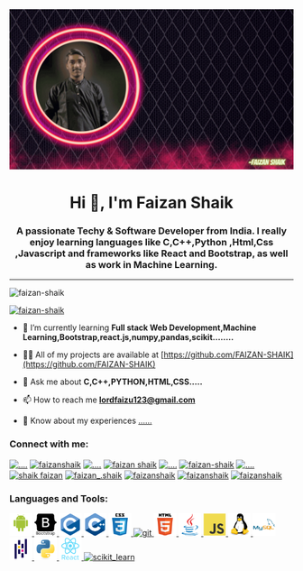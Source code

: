 <img src="https://github.com/FAIZAN-SHAIK/FAIZAN-SHAIK/blob/main/faizu_github_coverpage.gif" alt="faizu coverpage"  >
<h1 align="center" color="red" >Hi 👋, I'm Faizan Shaik</h1>
<h3 align="center">A passionate Techy & Software Developer from India. I really enjoy learning languages like C,C++,Python ,Html,Css ,Javascript and frameworks like React and Bootstrap, as well as work in Machine Learning.</h3>
<hr>


<p align="left"> <img src="https://komarev.com/ghpvc/?username=faizan-shaik&label=Profile%20views&color=0e75b6&style=flat" alt="faizan-shaik" /> </p>

<p align="left"> <a href="https://github.com/ryo-ma/github-profile-trophy"><img src="https://github-profile-trophy.vercel.app/?username=faizan-shaik" alt="faizan-shaik" /></a> </p>

- 🌱 I’m currently learning **Full stack Web Development,Machine Learning,Bootstrap,react.js,numpy,pandas,scikit........**

- 👨‍💻 All of my projects are available at [https://github.com/FAIZAN-SHAIK](https://github.com/FAIZAN-SHAIK)

- 💬 Ask me about **C,C++,PYTHON,HTML,CSS.....**

- 📫 How to reach me **lordfaizu123@gmail.com**

- 📄 Know about my experiences [......](......)

<h3 align="left">Connect with me:</h3>
<p align="left">
<a href="https://codepen.io/...." target="blank"><img align="center" src="https://raw.githubusercontent.com/rahuldkjain/github-profile-readme-generator/master/src/images/icons/Social/codepen.svg" alt="...." height="30" width="40" /></a>
<a href="https://dev.to/faizanshaik" target="blank"><img align="center" src="https://raw.githubusercontent.com/rahuldkjain/github-profile-readme-generator/master/src/images/icons/Social/devto.svg" alt="faizanshaik" height="30" width="40" /></a>
<a href="https://twitter.com/...." target="blank"><img align="center" src="https://raw.githubusercontent.com/rahuldkjain/github-profile-readme-generator/master/src/images/icons/Social/twitter.svg" alt="...." height="30" width="40" /></a>
<a href="https://linkedin.com/in/faizan shaik" target="blank"><img align="center" src="https://raw.githubusercontent.com/rahuldkjain/github-profile-readme-generator/master/src/images/icons/Social/linked-in-alt.svg" alt="faizan shaik" height="30" width="40" /></a>
<a href="https://stackoverflow.com/users/...." target="blank"><img align="center" src="https://raw.githubusercontent.com/rahuldkjain/github-profile-readme-generator/master/src/images/icons/Social/stack-overflow.svg" alt="...." height="30" width="40" /></a>
<a href="https://codesandbox.com/faizan-shaik" target="blank"><img align="center" src="https://raw.githubusercontent.com/rahuldkjain/github-profile-readme-generator/master/src/images/icons/Social/codesandbox.svg" alt="faizan-shaik" height="30" width="40" /></a>
<a href="https://kaggle.com/...." target="blank"><img align="center" src="https://raw.githubusercontent.com/rahuldkjain/github-profile-readme-generator/master/src/images/icons/Social/kaggle.svg" alt="...." height="30" width="40" /></a>
<a href="https://fb.com/shaik faizan" target="blank"><img align="center" src="https://raw.githubusercontent.com/rahuldkjain/github-profile-readme-generator/master/src/images/icons/Social/facebook.svg" alt="shaik faizan" height="30" width="40" /></a>
<a href="https://instagram.com/faizan_.shaik" target="blank"><img align="center" src="https://raw.githubusercontent.com/rahuldkjain/github-profile-readme-generator/master/src/images/icons/Social/instagram.svg" alt="faizan_.shaik" height="30" width="40" /></a>
<a href="https://www.codechef.com/users/faizanshaik" target="blank"><img align="center" src="https://cdn.jsdelivr.net/npm/simple-icons@3.1.0/icons/codechef.svg" alt="faizanshaik" height="30" width="40" /></a>
<a href="https://www.leetcode.com/faizanshaik" target="blank"><img align="center" src="https://raw.githubusercontent.com/rahuldkjain/github-profile-readme-generator/master/src/images/icons/Social/leet-code.svg" alt="faizanshaik" height="30" width="40" /></a>
<a href="https://www.topcoder.com/members/faizanshaik" target="blank"><img align="center" src="https://raw.githubusercontent.com/rahuldkjain/github-profile-readme-generator/master/src/images/icons/Social/topcoder.svg" alt="faizanshaik" height="30" width="40" /></a>
</p>

<h3 align="left">Languages and Tools:</h3>
<p align="left"> <a href="https://developer.android.com" target="_blank" rel="noreferrer"> <img src="https://raw.githubusercontent.com/devicons/devicon/master/icons/android/android-original-wordmark.svg" alt="android" width="40" height="40"/> </a> <a href="https://getbootstrap.com" target="_blank" rel="noreferrer"> <img src="https://raw.githubusercontent.com/devicons/devicon/master/icons/bootstrap/bootstrap-plain-wordmark.svg" alt="bootstrap" width="40" height="40"/> </a> <a href="https://www.cprogramming.com/" target="_blank" rel="noreferrer"> <img src="https://raw.githubusercontent.com/devicons/devicon/master/icons/c/c-original.svg" alt="c" width="40" height="40"/> </a> <a href="https://www.w3schools.com/cpp/" target="_blank" rel="noreferrer"> <img src="https://raw.githubusercontent.com/devicons/devicon/master/icons/cplusplus/cplusplus-original.svg" alt="cplusplus" width="40" height="40"/> </a> <a href="https://www.w3schools.com/css/" target="_blank" rel="noreferrer"> <img src="https://raw.githubusercontent.com/devicons/devicon/master/icons/css3/css3-original-wordmark.svg" alt="css3" width="40" height="40"/> </a> <a href="https://git-scm.com/" target="_blank" rel="noreferrer"> <img src="https://www.vectorlogo.zone/logos/git-scm/git-scm-icon.svg" alt="git" width="40" height="40"/> </a> <a href="https://www.w3.org/html/" target="_blank" rel="noreferrer"> <img src="https://raw.githubusercontent.com/devicons/devicon/master/icons/html5/html5-original-wordmark.svg" alt="html5" width="40" height="40"/> </a> <a href="https://www.java.com" target="_blank" rel="noreferrer"> <img src="https://raw.githubusercontent.com/devicons/devicon/master/icons/java/java-original.svg" alt="java" width="40" height="40"/> </a> <a href="https://developer.mozilla.org/en-US/docs/Web/JavaScript" target="_blank" rel="noreferrer"> <img src="https://raw.githubusercontent.com/devicons/devicon/master/icons/javascript/javascript-original.svg" alt="javascript" width="40" height="40"/> </a> <a href="https://www.linux.org/" target="_blank" rel="noreferrer"> <img src="https://raw.githubusercontent.com/devicons/devicon/master/icons/linux/linux-original.svg" alt="linux" width="40" height="40"/> </a> <a href="https://www.mysql.com/" target="_blank" rel="noreferrer"> <img src="https://raw.githubusercontent.com/devicons/devicon/master/icons/mysql/mysql-original-wordmark.svg" alt="mysql" width="40" height="40"/> </a> <a href="https://pandas.pydata.org/" target="_blank" rel="noreferrer"> <img src="https://raw.githubusercontent.com/devicons/devicon/2ae2a900d2f041da66e950e4d48052658d850630/icons/pandas/pandas-original.svg" alt="pandas" width="40" height="40"/> </a> <a href="https://www.python.org" target="_blank" rel="noreferrer"> <img src="https://raw.githubusercontent.com/devicons/devicon/master/icons/python/python-original.svg" alt="python" width="40" height="40"/> </a> <a href="https://reactjs.org/" target="_blank" rel="noreferrer"> <img src="https://raw.githubusercontent.com/devicons/devicon/master/icons/react/react-original-wordmark.svg" alt="react" width="40" height="40"/> </a> <a href="https://scikit-learn.org/" target="_blank" rel="noreferrer"> <img src="https://upload.wikimedia.org/wikipedia/commons/0/05/Scikit_learn_logo_small.svg" alt="scikit_learn" width="40" height="40"/> </a> </p>

<!-- <p><img align="left" src="https://github-readme-stats.vercel.app/api/top-langs?username=faizan-shaik&show_icons=true&locale=en&layout=compact" alt="faizan-shaik" /></p>

<p>&nbsp;<img align="center" src="https://github-readme-stats.vercel.app/api?username=faizan-shaik&show_icons=true&locale=en" alt="faizan-shaik" /></p>

<p><img align="center" src="https://github-readme-streak-stats.herokuapp.com/?user=faizan-shaik&" alt="faizan-shaik" /></p>
 -->
